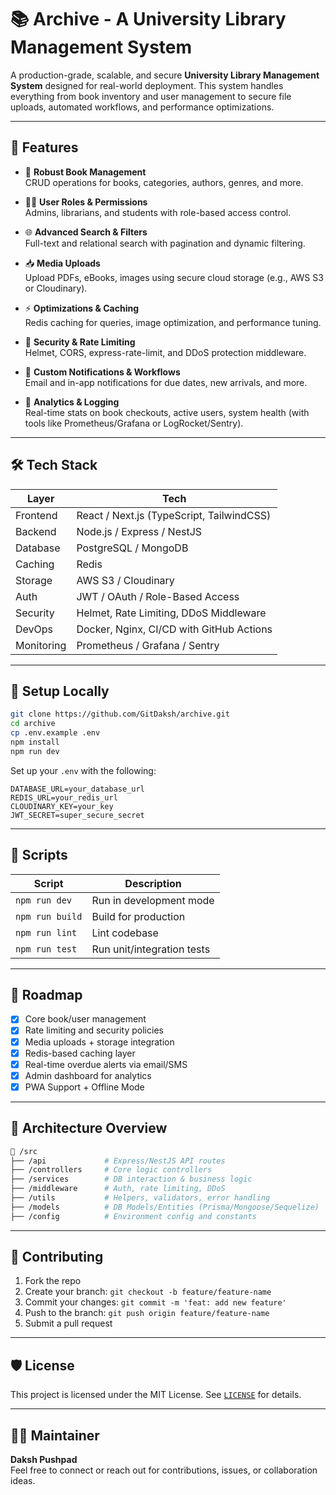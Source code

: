 # 📚 Archive - A University Library Management System

A production-grade, scalable, and secure **University Library Management System** designed for real-world deployment. This system handles everything from book inventory and user management to secure file uploads, automated workflows, and performance optimizations.

---

## 🚀 Features

- 📖 **Robust Book Management**  
  CRUD operations for books, categories, authors, genres, and more.

- 👨‍🏫 **User Roles & Permissions**  
  Admins, librarians, and students with role-based access control.

- 🌐 **Advanced Search & Filters**  
  Full-text and relational search with pagination and dynamic filtering.

- 📥 **Media Uploads**  
  Upload PDFs, eBooks, images using secure cloud storage (e.g., AWS S3 or Cloudinary).

- ⚡️ **Optimizations & Caching**  
  Redis caching for queries, image optimization, and performance tuning.

- 🔐 **Security & Rate Limiting**  
  Helmet, CORS, express-rate-limit, and DDoS protection middleware.

- 📩 **Custom Notifications & Workflows**  
  Email and in-app notifications for due dates, new arrivals, and more.

- 🧠 **Analytics & Logging**  
  Real-time stats on book checkouts, active users, system health (with tools like Prometheus/Grafana or LogRocket/Sentry).

---

## 🛠 Tech Stack

| Layer         | Tech                                   |
|--------------|----------------------------------------|
| Frontend      | React / Next.js (TypeScript, TailwindCSS) |
| Backend       | Node.js / Express / NestJS             |
| Database      | PostgreSQL / MongoDB                   |
| Caching       | Redis                                  |
| Storage       | AWS S3 / Cloudinary                    |
| Auth          | JWT / OAuth / Role-Based Access        |
| Security      | Helmet, Rate Limiting, DDoS Middleware |
| DevOps        | Docker, Nginx, CI/CD with GitHub Actions |
| Monitoring    | Prometheus / Grafana / Sentry          |

---

## 🧪 Setup Locally

```bash
git clone https://github.com/GitDaksh/archive.git
cd archive
cp .env.example .env
npm install
npm run dev
```

Set up your `.env` with the following:

```env
DATABASE_URL=your_database_url
REDIS_URL=your_redis_url
CLOUDINARY_KEY=your_key
JWT_SECRET=super_secure_secret
```

---

## 🧰 Scripts

| Script          | Description                  |
|-----------------|------------------------------|
| `npm run dev`   | Run in development mode      |
| `npm run build` | Build for production         |
| `npm run lint`  | Lint codebase                |
| `npm run test`  | Run unit/integration tests   |

---

## 📌 Roadmap

- [x] Core book/user management  
- [x] Rate limiting and security policies  
- [x] Media uploads + storage integration  
- [x] Redis-based caching layer  
- [x] Real-time overdue alerts via email/SMS  
- [x] Admin dashboard for analytics  
- [x] PWA Support + Offline Mode  

---

## 🧠 Architecture Overview

```bash
📁 /src
├── /api             # Express/NestJS API routes
├── /controllers     # Core logic controllers
├── /services        # DB interaction & business logic
├── /middleware      # Auth, rate limiting, DDoS
├── /utils           # Helpers, validators, error handling
├── /models          # DB Models/Entities (Prisma/Mongoose/Sequelize)
├── /config          # Environment config and constants
```

---

## 🤝 Contributing

1. Fork the repo
2. Create your branch: `git checkout -b feature/feature-name`
3. Commit your changes: `git commit -m 'feat: add new feature'`
4. Push to the branch: `git push origin feature/feature-name`
5. Submit a pull request

---

## 🛡 License

This project is licensed under the MIT License. See [`LICENSE`](./LICENSE) for details.

---

## 🧑‍💻 Maintainer

**Daksh Pushpad**  
Feel free to connect or reach out for contributions, issues, or collaboration ideas.
